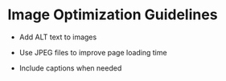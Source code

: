 # Image Optimization Guidelines

- Add ALT text to images

- Use JPEG files to improve page loading time

- Include captions when needed

